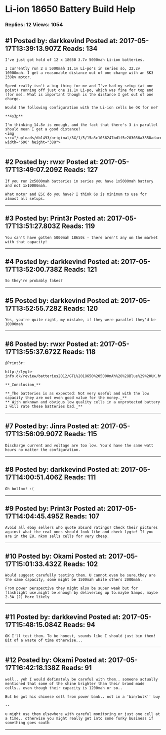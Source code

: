 # Li-ion 18650 Battery Build Help

### Replies: 12 Views: 1054

## \#1 Posted by: darkkevind Posted at: 2017-05-17T13:39:13.907Z Reads: 134

```
I've just got hold of 12 x 18650 3.7v 5000mah Li-ion batteries.

I currently run 2 x 5000mah 11.1v Li-po's in series so, 22.2v 10000mah. I get a reasonable distance out of one charge with an SK3 230kv motor.

Speed really isn't a big thing for me and I've had my setup (at one point) running off just one 11.1v Li-po, which was fine for top end (for me). What is important though is the distance I get out of one charge.

Would the following configuration with the Li-ion cells be OK for me?

**4s3p**

I'm thinking 14.8v is enough, and the fact that there's 3 in parallel should mean I get a good distance?
<img src="/uploads/db1493/original/3X/1/5/15a3c1056247bd1f5e203086a3858adacd3d2552.jpg" width="690" height="388">
```

---
## \#2 Posted by: rwxr Posted at: 2017-05-17T13:49:07.209Z Reads: 127

```
If you run 2x5000mah batteries in series you have 1x5000mah battery and not 1x10000mah.

What motor and ESC do you have? I think 6s is minimum to use for almost all setups.
```

---
## \#3 Posted by: Print3r Posted at: 2017-05-17T13:51:27.803Z Reads: 119

```
You can't have gotten 5000mah 18650s - there aren't any on the market with that capacity!
```

---
## \#4 Posted by: darkkevind Posted at: 2017-05-17T13:52:00.738Z Reads: 121

```
So they're probably fakes?
```

---
## \#5 Posted by: darkkevind Posted at: 2017-05-17T13:52:55.728Z Reads: 120

```
Yes, you're quite right, my mistake, if they were parallel they'd be 10000mah
```

---
## \#6 Posted by: rwxr Posted at: 2017-05-17T13:55:37.672Z Reads: 118

```
@Print3r:

http://lygte-info.dk/review/batteries2012/GTL%2018650%205000mAh%20%28Blue%29%20UK.html

**_Conclusion_**

**_The batteries is as expected: Not very useful and with the low capacity they are not even good value for the money._**
**_With unknown and obvious low quality cells in a unprotected battery I will rate these batteries bad._**
```

---
## \#7 Posted by: Jinra Posted at: 2017-05-17T13:56:09.907Z Reads: 115

```
Discharge current and voltage are too low. You'd have the same watt hours no matter the configuration.
```

---
## \#8 Posted by: darkkevind Posted at: 2017-05-17T14:00:51.406Z Reads: 111

```
Oh bollox! :(
```

---
## \#9 Posted by: Print3r Posted at: 2017-05-17T14:04:45.495Z Reads: 107

```
Avoid all ebay sellers who quote absurd ratings! Check their pictures against what the real ones should look like and check lygte! If you are in the EU, nkon sells cells for very cheap.
```

---
## \#10 Posted by: Okami Posted at: 2017-05-17T15:01:33.432Z Reads: 102

```
Would suggest carefully testing them. U cannot.even be sure.they are the same capacity, some might be 1500mah while others 2000mah.

From power perspective they might also be super weak but for flashlight use.might be.enough by delivering up to.maybe 5amps, maybe 2-3A (?) More likely
```

---
## \#11 Posted by: darkkevind Posted at: 2017-05-17T15:48:15.084Z Reads: 94

```
OK I'll test them. To be honest, sounds like I should just bin them! Bit of a waste of time otherwise...
```

---
## \#12 Posted by: Okami Posted at: 2017-05-17T16:42:18.138Z Reads: 91

```
well.. yeh I would definately be careful with them.. someone actually mentioned that some of the shine brighter than their brand made cells.. even though their capacity is 1200mah or so..

But he got his chinese cell from power bank.. not in a 'bin/bulk'' buy

--

u might use them elsewhere with careful monitoring or just one cell at a time.. otherwise you might really get into some funky business if something goes south
```

---
